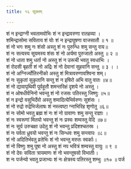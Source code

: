 ```yaml
---
title: १६ सूक्तम्

---
```

शं न इन्द्राग्नी भवतामवोभिः शं न इन्द्रावरुणा रातहव्या ।  
शमिन्द्रासोमा सविताय शं योः शं न इन्द्रापूषणा वाजसातौ ॥ १ ॥  
शं नो भगः शमु नः शंसो अस्तु शं नः पुरुन्धिः शमु सन्तु राय॥  
शं नः सत्यस्य सूयमस्य शंसः शं नो अर्यमा पुरुजातो अस्तु ॥ २ ॥  
शं नो धाता शमु धर्ता नो अस्तु शं न उरूची भवतु स्वधाभिः ।  
शं रोदसी बृहती शं नो अद्रिः शं नो देवानां सुहवानि सन्तु ॥ ३ । ।  
शं नो अग्निर्ज्योतिरनीको अस्तु शं मित्रावरुणावश्विना शम्।  
शं नः सुकृतां सुकृतानि सन्तु शं न इषिरो अभि वातु वातः ॥४॥  
शं नो द्यावापृथिवी पूर्वहूतौ शमन्तरिक्षं दृशये नो अस्तु ।  
शं न ओषधीर्वनिनो भवन्तु शं नो रजसः पतिरस्तु जिष्णुः ॥५॥  
शं न इन्द्रो वसुभिर्देवो अस्तु शमादित्येभिर्वरुणः सुशंसः ।  
शं नो रुद्रो रुद्रेभिर्जलाषः शं नस्त्वष्टा ग्नाभिरिह शृणोतु ॥६॥  
शं नः सोमो भवतु ब्रह्म शं नः शं नो ग्रावाणः शमु सन्तु राज्ञाः ।  
शं नः स्वरूणां मितयो भवन्तु शं नः प्रस्वः शम्वस्तु वेदि ॥७॥  
शं नः सूर्य उरुचक्षा उदेतु शं नो भवन्तु प्रदिशश्चतस्रः ।  
शं नः पर्वता ध्रुवयो भवन्तु शं नः सिन्धवः शमु सन्त्वापः ॥८॥  
शं नो अदितिर्भवतु व्रतेभिः शं नो भवन्तु मरुतः स्वर्काः।  
शं नो विष्णुः शमु पूषा नो अस्तु शं नप भवित्रं शम्वस्तु वायुः ॥ ९ ॥  
शं नो देवः सविता त्रायमाणः शं नो भवन्तूषसो विभातीः।  
श नः पर्जन्यो भवतु प्रजाभ्यः शं नः क्षेत्रस्य पतिरस्तु शम्भुः ॥१० ॥ पर्ज  